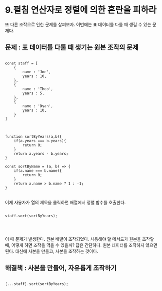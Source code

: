 # 9.펼침 연산자로 정렬에 의한 혼란을 피하라

또 다른 조작으로 인한 문제를 살펴보자. 이번에는 표 데이터를 다룰 때 생길 수 있는 문제다. 

## 문제 : 표 데이터를 다룰 때 생기는 원본 조작의 문제

<pre>
<code>
const staff = [
    {
        name : 'Joe',
        years : 10,
    },
    {
        name : 'Theo',
        years : 5,
    },
    {
        name : 'Dyan',
        years : 10,
    }
]
</code>
</pre>

<pre>
<code>
function sortByYears(a,b){
    if(a.years === b.years){
        return 0;
    }
    return a.years - b.years;
}

const sortByName = (a, b) => {
    if(a.name === b.name){
        return 0;
    }
    return a.name > b.name ? 1 : -1;
}
</code>
</pre>


이제 사용자가 열의 제목을 클릭하면 배열에서 정렬 함수를 호출한다. 


<pre>
<code>
staff.sort(sortByYears);

<!-- [
    {
        name : 'Theo',
        years : 5,
    },
    {
        name : 'Joe',
        years : 10,
    },
    {
        name : 'Dyan',
        years : 10,
    }
] -->
</code>
</pre>

이 때 문제가 발생한다. 원본 배열이 조작되었다.  사용해야 할 메서드가 원본을 조작할 때, 어떻게 하면 조작을 막을 수 있을까? 
답은 간단하다. 원본 데이터를 조작하지 않으면 된다. 대신에 사본을 만들고, 사본을 조작하는 것이다. 

## 해결책 : 사본을 만들어, 자유롭게 조작하기 


<pre>
<code>
[...staff].sort(sortByYears);

<!-- [
    {
        name : 'Theo',
        years : 5,
    },
    {
        name : 'Joe',
        years : 10,
    },
    {
        name : 'Dyan',
        years : 10,
    }
] -->
</code>
</pre>

